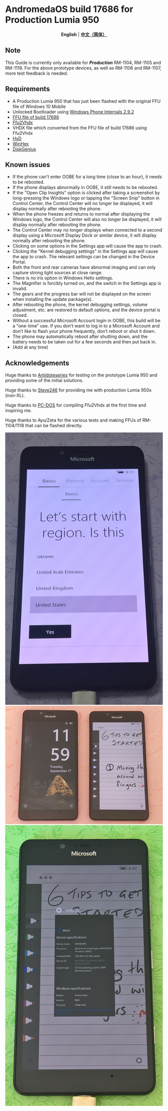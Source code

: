 # AndromedaOS build 17686 for Production Lumia 950
<div align="center">
  
  **English** | [**中文（简体）**](./README_zh-CN.md)
  
</div>

## Note
This Guide is currently only available for ***Production*** RM-1104, RM-1105 and RM-1118. For the above prototype devices, as well as RM-1106 and RM-1107, more test feedback is needed.
## Requirements
* A Production Lumia 950 that has just been flashed with the original FFU file of Windows 10 Mobile
* Unlocked Bootloader using [Windows Phone Internals 2.9.2](https://github.com/ReneLergner/WPinternals/releases/tag/2.9.2)
* [FFU file of build 17686](https://archive.org/download/andromeda17686/Image_180714-0836_Talkman.7z)
* [Ffu2Vhdx](https://github.com/gus33000/Ffu2Vhdx)
* VHDX file which converted from the FFU file of build 17686 using Ffu2Vhdx
* [HxD](https://mh-nexus.de/en/hxd/)
* [WinHex](https://www.x-ways.net/winhex/)
* [DiskGenius](https://www.diskgenius.com/download.php)
## Known issues
* If the phone can't enter OOBE for a long time (close to an hour), it needs to be rebooted.
* If the phone displays abnormally in OOBE, it still needs to be rebooted.
* If the "Open Clip Insights" option is clicked after taking a screenshot by long-pressing the Windows logo or tapping the "Screen Snip" button in Control Center, the Control Center will no longer be displayed, it will display normally after rebooting the phone.
* When the phone freezes and returns to normal after displaying the Windows logo, the Control Center will also no longer be displayed, it will display normally after rebooting the phone.
* The Control Center may no longer displays when connected to a second display using a Microsoft Display Dock or similar device, it will display normally after rebooting the phone.
* Clicking on some options in the Settings app will cause the app to crash.
* Clicking the "Kernel debugging settings" in the Settings app will cause the app to crash. The relevant settings can be changed in the Device Portal.
* Both the front and rear cameras have abnormal imaging and can only capture strong light sources at close range.
* There is no iris option in Windows Hello settings.
* The Magnifier is forcibly turned on, and the switch in the Settings app is invalid.
* The gears and the progress bar will not be displayed on the screen when installing the update package(s).
* After rebooting the phone, the kernel debugging settings, volume adjustment, etc. are restored to default options, and the device portal is closed.
* Without a successful Microsoft Account login in OOBE, this build will be a "one-time" use. If you don’t want to log in to a Microsoft Account and don’t like to flash your phone frequently, don’t reboot or shut it down.
* The phone may automatically reboot after shutting down, and the battery needs to be taken out for a few seconds and then put back in.
* (Add at any time)
## Acknowledgements
Huge thanks to [Antidoteseries](https://github.com/Antidoteseries) for testing on the prototype Lumia 950 and providing some of the initial solutions.

Huge thanks to [Steve246](https://github.com/SteveNo246) for providing me with production Lumia 950s (non-XL).

Huge thanks to [PC-DOS](https://github.com/PC-DOS) for compiling Ffu2Vhdx at the first time and inspiring me.

Huge thanks to Ayu/Zeta for the various tests and making FFUs of RM-1104/1118 that can be flashed directly.

![](https://github.com/Ritsu909/Andromeda_17686/blob/main/WP_20240909_23_33_03_Pro.jpg)
![](https://github.com/Ritsu909/Andromeda_17686/blob/main/IMG_20240911_120153.jpg)
![](https://github.com/Ritsu909/Andromeda_17686/blob/main/WP_20240912_11_49_40_Rich.jpg)
